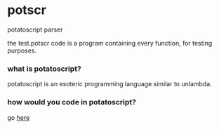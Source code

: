 # potscr
potatoscript parser

the test.potscr code is a program containing every function, for testing purposes.

### what is potatoscript?

potatoscript is an esoteric programming language similar to unlambda.

### how would you code in potatoscript?

go [here](https://nanobot567.github.io/potscr)